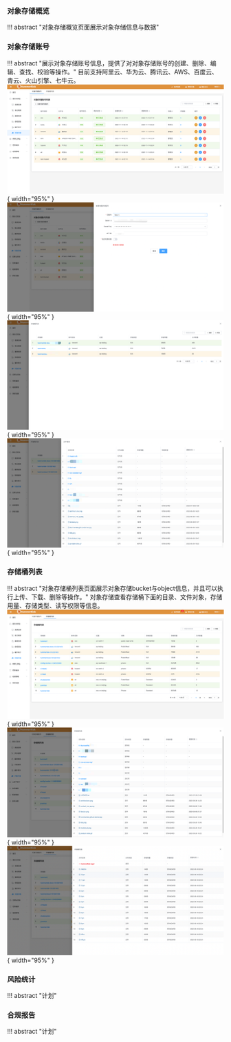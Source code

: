 ### 对象存储概览

!!! abstract "对象存储概览页面展示对象存储信息与数据"

### 对象存储账号

!!! abstract "展示对象存储账号信息，提供了对对象存储账号的创建、删除、编辑、查找、校验等操作。"
    目前支持阿里云、华为云、腾讯云、AWS、百度云、青云、火山引擎、七牛云。
![对象存储](../img/release/0.5.1/img.png){ width="95%" }
![对象存储](../img/release/0.5.1/img_1.png){ width="95%" }
![对象存储](../img/release/0.5.1/img_2.png){ width="95%" }
![对象存储](../img/release/0.5.1/img_3.png){ width="95%" }


### 存储桶列表

!!! abstract "对象存储桶列表页面展示对象存储bucket与object信息，并且可以执行上传、下载、删除等操作。"
    对象存储查看存储桶下面的目录、文件对象，存储用量、存储类型、读写权限等信息。
![对象存储](../img/release/0.5.1/img_4.png){ width="95%" }
![对象存储](../img/release/0.5.1/img_5.png){ width="95%" }
![对象存储](../img/release/0.5.1/img_6.png){ width="95%" }

### 风险统计

!!! abstract "计划"

### 合规报告

!!! abstract "计划"
